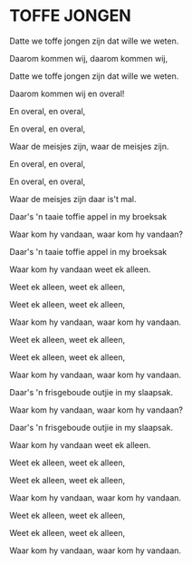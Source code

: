 # TOFFE JONGEN

Datte we toffe jongen zijn dat wille we weten.

Daarom kommen wij, daarom kommen wij,

Datte we toffe jongen zijn dat wille we weten.

Daarom kommen wij en overal!

En overal, en overal,

En overal, en overal,

Waar de meisjes zijn, waar de meisjes zijn.

En overal, en overal,

En overal, en overal,

Waar de meisjes zijn daar is't mal.


Daar's 'n taaie toffie appel in my broeksak

Waar kom hy vandaan, waar kom hy vandaan?

Daar's 'n taaie toffie appel in my broeksak

Waar kom hy vandaan weet ek alleen.

Weet ek alleen, weet ek alleen,

Weet ek alleen, weet ek alleen,

Waar kom hy vandaan, waar kom hy vandaan.

Weet ek alleen, weet ek alleen,

Weet ek alleen, weet ek alleen,

Waar kom hy vandaan, waar kom hy vandaan.


Daar's 'n frisgeboude outjie in my slaapsak.

Waar kom hy vandaan, waar kom hy vandaan?

Daar's 'n frisgeboude outjie in my slaapsak.

Waar kom hy vandaan weet ek alleen.

Weet ek alleen, weet ek alleen,

Weet ek alleen, weet ek alleen,

Waar kom hy vandaan, waar kom hy vandaan.

Weet ek alleen, weet ek alleen,

Weet ek alleen, weet ek alleen,

Waar kom hy vandaan, waar kom hy vandaan.

